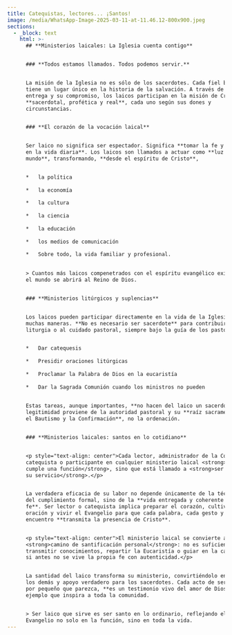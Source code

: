 ```yaml
---
title: Catequistas, lectores... ¡Santos!
image: /media/WhatsApp-Image-2025-03-11-at-11.46.12-800x900.jpeg
sections:
  - _block: text
    html: >-
      ## **Ministerios laicales: La Iglesia cuenta contigo**


      ### **Todos estamos llamados. Todos podemos servir.**


      La misión de la Iglesia no es sólo de los sacerdotes. Cada fiel bautizado
      tiene un lugar único en la historia de la salvación. A través de su fe, su
      entrega y su compromiso, los laicos participan en la misión de Cristo:
      **sacerdotal, profética y real**, cada uno según sus dones y
      circunstancias.


      ### **El corazón de la vocación laical**


      Ser laico no significa ser espectador. Significa **tomar la fe y vivirla
      en la vida diaria**. Los laicos son llamados a actuar como **luz en el
      mundo**, transformando, **desde el espíritu de Cristo**,


      *   la política
          
      *   la economía
          
      *   la cultura
          
      *   la ciencia
          
      *   la educación
          
      *   los medios de comunicación
          
      *   Sobre todo, la vida familiar y profesional.
          

      > Cuantos más laicos compenetrados con el espíritu evangélico existan, más
      el mundo se abrirá al Reino de Dios.


      ### **Ministerios litúrgicos y suplencias**


      Los laicos pueden participar directamente en la vida de la Iglesia de
      muchas maneras. **No es necesario ser sacerdote** para contribuir a la
      liturgia o al cuidado pastoral, siempre bajo la guía de los pastores.


      *   Dar catequesis
          
      *   Presidir oraciones litúrgicas
          
      *   Proclamar la Palabra de Dios en la eucaristía
          
      *   Dar la Sagrada Comunión cuando los ministros no pueden
          

      Estas tareas, aunque importantes, **no hacen del laico un sacerdote**. Su
      legitimidad proviene de la autoridad pastoral y su **raíz sacramental es
      el Bautismo y la Confirmación**, no la ordenación.


      ### **Ministerios laicales: santos en lo cotidiano**


      <p style="text-align: center">Cada lector, administrador de la Comunión,
      catequista o participante en cualquier ministerio laical <strong>no sólo
      cumple una función</strong>, sino que está llamado a <strong>ser santo en
      su servicio</strong>.</p>


      La verdadera eficacia de su labor no depende únicamente de la técnica o
      del cumplimiento formal, sino de la **vida entregada y coherente con la
      fe**. Ser lector o catequista implica preparar el corazón, cultivar la
      oración y vivir el Evangelio para que cada palabra, cada gesto y cada
      encuentro **transmita la presencia de Cristo**.


      <p style="text-align: center">El ministerio laical se convierte así en un
      <strong>camino de santificación personal</strong>: no es suficiente
      transmitir conocimientos, repartir la Eucaristía o guiar en la catequesis
      si antes no se vive la propia fe con autenticidad.</p>


      La santidad del laico transforma su ministerio, convirtiéndolo en luz para
      los demás y apoyo verdadero para los sacerdotes. Cada acto de servicio,
      por pequeño que parezca, **es un testimonio vivo del amor de Dios** y un
      ejemplo que inspira a toda la comunidad.


      > Ser laico que sirve es ser santo en lo ordinario, reflejando el
      Evangelio no solo en la función, sino en toda la vida.
---
```

